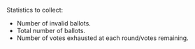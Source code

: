 Statistics to collect:

* Number of invalid ballots.
* Total number of ballots.
* Number of votes exhausted at each round/votes remaining.
